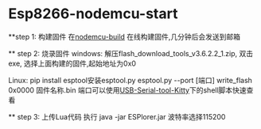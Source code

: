 # Esp8266-nodemcu-start

**step 1: 构建固件
在[nodemcu-build](https://nodemcu-build.com/) 在线构建固件,几分钟后会发送到邮箱

** step 2: 烧录固件
windows:
解压flash_download_tools_v3.6.2.2_1.zip, 双击exe, 选择上面构建的固件,起始地址为0x0

Linux:
pip install esptool安装esptool.py
esptool.py --port [端口] write_flash 0x0000 固件名称.bin
端口可以使用[USB-Serial-tool-Kitty](https://github.com/SenseAge/USB-Serial-tool-Kitty)下的shell脚本快速查看

** step 3: 上传Lua代码
执行 java -jar ESPlorer.jar 波特率选择115200
